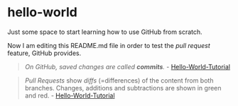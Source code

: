 # hello-world
Just some space to start learning how to use GitHub from scratch.

Now I am editing this README.md file in order to test the _pull request_ feature, GitHub provides.

>_On GitHub, saved changes are called **commits**._ - [Hello-World-Tutorial](https://guides.github.com/activities/hello-world/)

>_Pull Requests_ show _diffs_ (=differences) of the content from both branches.
>Changes, additions and subtractions are shown in green and red. - [Hello-World-Tutorial](https://guides.github.com/activities/hello-world/)

